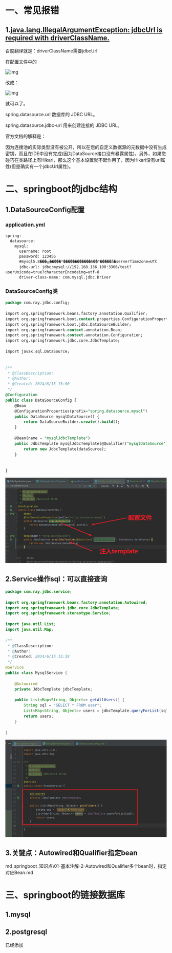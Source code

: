 # 一、常见报错

## 1.[java.lang.IllegalArgumentException: jdbcUrl is required with driverClassName.](https://www.cnblogs.com/hellokitty1/p/12174950.html)

百度翻译就是：driverClassName需要jdbcUrl

在配置文件中的

![img](https://img2018.cnblogs.com/blog/664931/202001/664931-20200110103553147-1439547537.png)

 改成：

![img](https://img2018.cnblogs.com/blog/664931/202001/664931-20200110103624337-1163453470.png)

就可以了。

spring.datasource.url 数据库的 JDBC URL。

spring.datasource.jdbc-url 用来创建连接的 JDBC URL。

官方文档的解释是：

因为连接池的实际类型没有被公开，所以在您的自定义数据源的元数据中没有生成密钥，而且在IDE中没有完成(因为DataSource接口没有暴露属性)。另外，如果您碰巧在类路径上有Hikari，那么这个基本设置就不起作用了，因为Hikari没有url属性(但是确实有一个jdbcUrl属性)。





# 二、springboot的jdbc结构

## 1.DataSourceConfig配置

### application.yml

```
spring:
  datasource:
    mysql:
      username: root
      password: 123456
      #mysql5.8���ϣ�����ʱ������������һ��ʱ�����ã�serverTimezone=UTC
      jdbc-url: jdbc:mysql://192.168.136.100:3306/test?userUnicode=true?characterEncodeing=utf-8
      driver-class-name: com.mysql.jdbc.Driver
```

### DataSourceConfig类

```sql
package com.ray.jdbc.config;

import org.springframework.beans.factory.annotation.Qualifier;
import org.springframework.boot.context.properties.ConfigurationProperties;
import org.springframework.boot.jdbc.DataSourceBuilder;
import org.springframework.context.annotation.Bean;
import org.springframework.context.annotation.Configuration;
import org.springframework.jdbc.core.JdbcTemplate;

import javax.sql.DataSource;


/**
 * @ClassDescription:
 * @Author:
 * @Created: 2024/6/15 15:00
 */
@Configuration
public class DataSourceConfig {
    @Bean
    @ConfigurationProperties(prefix="spring.datasource.mysql")
    public DataSource mysqlDataSource() {
        return DataSourceBuilder.create().build();
    }

    @Bean(name = "mysqlJdbcTemplate")
    public JdbcTemplate mysqlJdbcTemplate(@Qualifier("mysqlDataSource") DataSource dataSource) {
        return new JdbcTemplate(dataSource);
    }


}

```

![image-20240615155917380](Readme.assets/image-20240615155917380.png)



## 2.Service操作sql：可以直接查询

```java
package com.ray.jdbc.service;

import org.springframework.beans.factory.annotation.Autowired;
import org.springframework.jdbc.core.JdbcTemplate;
import org.springframework.stereotype.Service;

import java.util.List;
import java.util.Map;

/**
 * @ClassDescription:
 * @Author:
 * @Created: 2024/6/15 15:38
 */
@Service
public class MysqlService {

    @Autowired
    private JdbcTemplate jdbcTemplate;

    public List<Map<String, Object>> getAllUsers() {
        String sql = "SELECT * FROM user";
        List<Map<String, Object>> users = jdbcTemplate.queryForList(sql);
        return users;
    }

}

```



![image-20240615160418027](Readme.assets/image-20240615160418027.png)



## 3.关键点：Autowired和Qualifier指定bean

md_springboot_知识点\01-基本注解-2-Autowired和Qualifier多个bean时，指定对应Bean.md





# 三、springboot的链接数据库

## 1.mysql

## 2.postgresql

已经添加